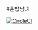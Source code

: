 #혼밥남녀

[![CircleCI](https://circleci.com/gh/Flative/hbnn.svg?style=shield&circle-token=c1aadac44ee58ffe8d6a8cf56d033a2135637552)](https://circleci.com/gh/Flative/hbnn)
